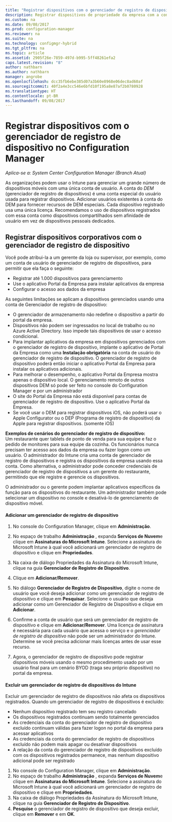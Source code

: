 ```yaml
---
title: "Registrar dispositivos com o gerenciador de registro de dispositivo – Configuration Manager | Microsoft Docs"
description: Registrar dispositivos de propriedade da empresa com a conta de gerente de registro de dispositivo com o System Center Configuration Manager.
ms.custom: na
ms.date: 09/08/2017
ms.prod: configuration-manager
ms.reviewer: na
ms.suite: na
ms.technology: configmgr-hybrid
ms.tgt_pltfrm: na
ms.topic: article
ms.assetid: 2905f26e-7859-497d-b995-5ff48261efa2
caps.latest.revision: "8"
author: nathbarn
ms.author: nathbarn
manager: angrobe
ms.openlocfilehash: dcc35fb6ebe385d07a3b60e8968e06dec8ad60af
ms.sourcegitcommit: 40f2a4e3cc546e6bfd10f195a8e87af2b0780928
ms.translationtype: HT
ms.contentlocale: pt-BR
ms.lasthandoff: 09/08/2017
---
```

# <a name="enroll-devices-with-device-enrollment-manager-with-configuration-manager"></a>Registrar dispositivos com o gerenciador de registro de dispositivo no Configuration Manager

*Aplica-se a: System Center Configuration Manager (Branch Atual)*

As organizações podem usar o Intune para gerenciar um grande número de dispositivos móveis com uma única conta de usuário. A conta do *DEM* (gerenciador de registro de dispositivos) é uma conta especial do usuário usada para registrar dispositivos. Adicionar usuários existentes à conta do DEM para fornecer recursos de DEM especiais. Cada dispositivo registrado usa uma única licença. Recomendamos o uso de dispositivos registrados com essa conta como dispositivos compartilhados sem afinidade de usuário em vez de dispositivos pessoais dedicados.  

## <a name="enroll-corporate-owned-devices-with-the-device-enrollment-manager"></a>Registrar dispositivos corporativos com o gerenciador de registro de dispositivo  
 Você pode atribui-la a um gerente da loja ou supervisor, por exemplo, como um conta de usuário de gerenciador de registro de dispositivos, para permitir que ela faça o seguinte:  

-   Registrar até 1.000 dispositivos para gerenciamento  
-   Use o aplicativo Portal da Empresa para instalar aplicativos da empresa  
-   Configurar o acesso aos dados da empresa  

As seguintes limitações se aplicam a dispositivos gerenciados usando uma conta de Gerenciador de registro de dispositivo:

- O gerenciador de armazenamento não redefine o dispositivo a partir do portal da empresa.  
- Dispositivos não podem ser ingressados no local de trabalho ou no Azure Active Directory. Isso impede tais dispositivos de usar o acesso condicional.
-  Para implantar aplicativos da empresa em dispositivos gerenciados com o gerenciador de registro de dispositivo, implante o aplicativo de Portal da Empresa como uma **Instalação obrigatória** na conta de usuário do gerenciador de registro de dispositivo. O gerenciador de registro de dispositivo poderá então iniciar o aplicativo Portal da Empresa para instalar os aplicativos adicionais.
- Para melhorar o desempenho, o aplicativo Portal da Empresa mostra apenas o dispositivo local. O gerenciamento remoto de outros dispositivos DEM só pode ser feito no console do Configuration Manager e por um administrador
- O site do Portal da Empresa não está disponível para contas de gerenciador de registro de dispositivo. Use o aplicativo Portal da Empresa.
- Se você usar o DEM para registrar dispositivos iOS, não poderá usar o Apple Configurator ou o DEP (Programa de registro de dispositivo) da Apple para registrar dispositivos. (somente iOS) 

 **Exemplos de cenários do gerenciador de registro de dispositivo:**   
Um restaurante quer tablets de ponto de venda para sua equipe e faz o pedido de monitores para sua equipe da cozinha. Os funcionários nunca precisam ter acesso aos dados da empresa ou fazer logon como um usuário. O administrador do Intune cria uma conta de gerenciador de registro de dispositivos e registra os dispositivos da empresa usando essa conta. Como alternativa, o administrador pode conceder credenciais de gerenciador de registro de dispositivos a um gerente do restaurante, permitindo que ele registre e gerencie os dispositivos.  

 O administrador ou o gerente podem implantar aplicativos específicos da função para os dispositivos do restaurante. Um administrador também pode selecionar um dispositivo no console e desativá-lo de gerenciamento de dispositivo móvel.  

#### <a name="add-a-device-enrollment-manager"></a>Adicionar um gerenciador de registro de dispositivo  

1.  No console do Configuration Manager, clique em **Administração**.  

2.  No espaço de trabalho **Administração** , expanda **Serviços de Nuvem**e clique em **Assinaturas do Microsoft Intune**. Selecione a assinatura do Microsoft Intune à qual você adicionará um gerenciador de registro de dispositivo e clique em **Propriedades**.  

3.  Na caixa de diálogo Propriedades da Assinatura do Microsoft Intune, clique na guia **Gerenciador de Registro de Dispositivo**.  

4.  Clique em **Adicionar/Remover**.  

5.  No diálogo **Gerenciador de Registro de Dispositivo**, digite o nome de usuário que você deseja adicionar como um gerenciador de registro de dispositivo e clique em **Pesquisar**. Selecione o usuário que deseja adicionar como um Gerenciador de Registro de Dispositivo e clique em **Adicionar**.  

6.  Confirme a conta de usuário que será um gerenciador de registro de dispositivo e clique em **Adicionar/Remover**.  Uma licença de assinatura é necessária para cada usuário que acessa o serviço e o *gerenciador de registro de dispositivo* não pode ser um administrador do Intune. Determine se você precisa adicionar mais licenças antes de usar esse recurso.  

7.  Agora, o gerenciador de registro de dispositivo pode registrar dispositivos móveis usando o mesmo procedimento usado por um usuário final para um cenário BYOD (traga seu próprio dispositivo) no portal da empresa.  

#### <a name="delete-a-device-enrollment-manager-from-intune"></a>Excluir um gerenciador de registro de dispositivos do Intune  
Excluir um gerenciador de registro de dispositivos não afeta os dispositivos registrados. Quando um gerenciador de registro de dispositivos é excluído:  
- Nenhum dispositivo registrado tem seu registro cancelado  
- Os dispositivos registrados continuam sendo totalmente gerenciados  
- As credenciais da conta do gerenciador de registro de dispositivo excluído continuam válidas para fazer logon no portal da empresa para acessar aplicativos  
- As credenciais da conta do gerenciador de registro de dispositivos excluído não podem mais apagar ou desativar dispositivos  
- A relação da conta do gerenciador de registro de dispositivos excluído com os dispositivos registrados permanece, mas nenhum dispositivo adicional pode ser registrado

1.  No console do Configuration Manager, clique em **Administração**.  
2.  No espaço de trabalho **Administração** , expanda **Serviços de Nuvem**e clique em **Assinaturas do Microsoft Intune**. Selecione a assinatura do Microsoft Intune à qual você adicionará um gerenciador de registro de dispositivo e clique em **Propriedades**.  
3.  Na caixa de diálogo Propriedades da Assinatura do Microsoft Intune, clique na guia **Gerenciador de Registro de Dispositivo**.  
4.  **Pesquise** o gerenciador de registro de dispositivo que deseja excluir, clique em **Remover** e em **OK**.  
